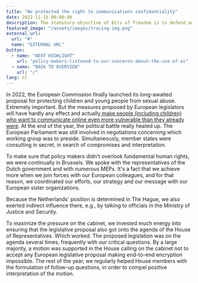 ```yaml
---
title: "We protected the right to communications confidentiality"
date: 2022-11-15 00:00:00
description: The statutory objective of Bits of Freedom is to defend and promote digital civil rights in the information society, including the fundamental right to privacy and freedom of communication, and all related rights, in the broadest sense of the word.
featured_image: "/assets/images/tracing-img.png"
external_url:
  url: "#"
  name: "EXTERNAL URL"
button:
  - name: "NEXT HIGHLIGHT"
    url: "policy-makers-listened-to-our-concerns-about-the-use-of-ai"
  - name: "BACK TO OVERVIEW"
    url: "/"
lang: nl
---
```


In 2022, the European Commission finally launched its long-awaited proposal for protecting children and young people from sexual abuse. Extremely important. But the measures proposed by European legislators will have hardly any effect and actually[ make people (including children) who want to communicate online even more vulnerable than they already were](https://www.bitsoffreedom.nl/2022/05/11/europese-commissie-wil-vertrouwelijkheid-op-internet-opheffen/). At the end of the year, the political battle really heated up. The European Parliament was still involved in negotiations concerning which working group was to preside. Simultaneously, member states were consulting in secret, in search of compromises and interpretation.

To make sure that policy makers didn't overlook fundamental human rights, we were continually in Brussels. We spoke with the
representatives of the Dutch government and with numerous MEPs. It's a fact that we achieve more when we join forces with our European colleagues, and for that reason, we coordinated our efforts, our strategy and our message with our European sister organizations.

Because the Netherlands' position is determined in The Hague, we also exerted indirect influence there, e.g., by talking to officials in the Ministry of Justice and Security.

To maximize the pressure on the cabinet, we invested much energy into ensuring that the legislative proposal also got onto the agenda of the House of Representatives. Which worked. The proposed legislation was on the agenda several times, frequently with *our* critical questions. By a large majority, a motion was supported in the House calling on the
cabinet not to accept any European legislative proposal making end-to-end encryption impossible. The rest of the year, we regularly helped House members with the formulation of follow-up questions, in order to compel positive interpretation of the motion.